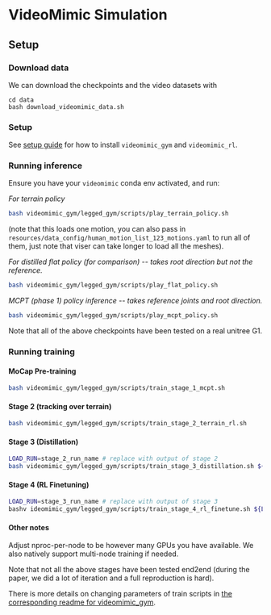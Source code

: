 # VideoMimic Simulation

## Setup

### Download data

We can download the checkpoints and the video datasets with

```
cd data
bash download_videomimic_data.sh
```

### Setup

See [setup guide](setup.md) for how to install `videomimic_gym` and `videomimic_rl`.

### Running inference

Ensure you have your `videomimic` conda env activated, and run:

*For terrain policy*

```bash
bash videomimic_gym/legged_gym/scripts/play_terrain_policy.sh
```

(note that this loads one motion, you can also pass in `resources/data_config/human_motion_list_123_motions.yaml` to run all of them, just note that viser can take longer to load all the meshes).


*For distilled flat policy (for comparison) -- takes root direction but not the reference.*

```bash 
bash videomimic_gym/legged_gym/scripts/play_flat_policy.sh
```


*MCPT (phase 1) policy inference -- takes reference joints and root direction.* 
```bash
bash videomimic_gym/legged_gym/scripts/play_mcpt_policy.sh
```

Note that all of the above checkpoints have been tested on a real unitree G1.

### Running training 


#### MoCap Pre-training

```bash
bash videomimic_gym/legged_gym/scripts/train_stage_1_mcpt.sh
```

#### Stage 2 (tracking over terrain)

```bash
bash videomimic_gym/legged_gym/scripts/train_stage_2_terrain_rl.sh
```

#### Stage 3 (Distillation)

```bash
LOAD_RUN=stage_2_run_name # replace with output of stage 2
bash videomimic_gym/legged_gym/scripts/train_stage_3_distillation.sh ${LOAD_RUN}
```

#### Stage 4 (RL Finetuning)

```bash
LOAD_RUN=stage_3_run_name # replace with output of stage 3
bashv ideomimic_gym/legged_gym/scripts/train_stage_4_rl_finetune.sh ${LOAD_RUN}
```


#### Other notes

Adjust nproc-per-node to be however many GPUs you have available. We also natively support multi-node training if needed.

Note that not all the above stages have been tested end2end (during the paper, we did a lot of iteration and a full reproduction is hard).

There is more details on changing parameters of train scripts in [the corresponding readme for videomimic_gym](videomimic_gym/README.md).